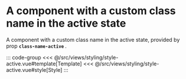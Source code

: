 <styleActive/>

# A component with a custom class name in the active state

A component with a custom class name in the active state, provided by prop <b>`class-name-active` </b>.

::: code-group
<<< @/src/views/styling/style-active.vue#template[Template]
<<< @/src/views/styling/style-active.vue#style[Style]
:::